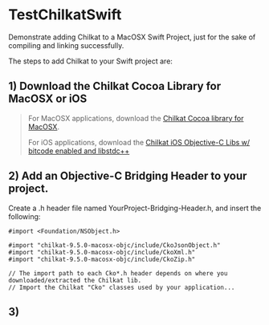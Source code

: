 # TestChilkatSwift
Demonstrate adding Chilkat to a MacOSX Swift Project, just for the sake of compiling and linking successfully.

The steps to add Chilkat to your Swift project are:

## 1) Download the Chilkat Cocoa Library for MacOSX or iOS

<blockquote>
  For MacOSX applications, download the <a href="http://chilkatsoft.com/downloads_objc.asp">Chilkat Cocoa library for MacOSX</a>.
  
  For iOS applications, download the <a href="http://chilkatsoft.com/downloads_ios.asp">Chilkat iOS Objective-C Libs w/ bitcode enabled and libstdc++</a>
</blockquote>

## 2) Add an Objective-C Bridging Header to your project.

Create a .h header file named YourProject-Bridging-Header.h, and insert the following:
```
#import <Foundation/NSObject.h>

#import "chilkat-9.5.0-macosx-objc/include/CkoJsonObject.h"
#import "chilkat-9.5.0-macosx-objc/include/CkoXml.h"
#import "chilkat-9.5.0-macosx-objc/include/CkoZip.h"

// The import path to each Cko*.h header depends on where you downloaded/extracted the Chilkat lib.
// Import the Chilkat "Cko" classes used by your application...
```
## 3) 

